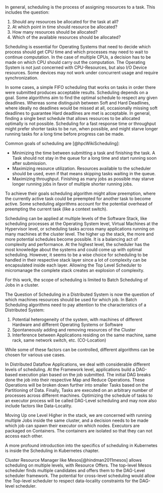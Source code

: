 In general, scheduling is the process of assigning resources to a task. This includes the question:

1. Should any resources be allocated for the task at all?
2. At which point in time should resource be allocated?
3. How many resources should be allocated?
4. Which of the available resources should be allocated?

Scheduling is essential for Operating Systems that need to decide which process should get CPU time and which processes may need to wait to continue computation. In the case of multiple CPUs, a decision has to be made on which CPU should carry out the computation.
The Operating System is not just concerned with CPU-Resources, but also I/O Device resources. Some devices may not work under concurrent usage and require synchronization.

In some cases, a simple FIFO scheduling that works on tasks in order there were submitted produces acceptable results.
Scheduling depends on a goal. Some algorithms aim to find the optimal schedule to respect any given deadlines. Whereas some distinguish between Soft and Hard Deadlines, where ideally no deadlines would be missed at all, occasionally missing soft deadlines to guarantee Hard deadlines are met is acceptable. In general, finding a single best schedule that allows resources to be allocated optimally is not possible.
Scheduling for a fast response time or throughput might prefer shorter tasks to be run, when possible, and might starve longer running tasks for a long time before progress can be made.

Common goals of scheduling are [@hpcWikiScheduling]:

- Minimizing the time between submitting a task and finishing the task. A Task should not stay in the queue for a long time and start running soon after submission.
- Maximizing resource utilization. Resources available to the scheduler should be used, even if that means skipping tasks waiting in the queue.
- Maximizing throughput. Finishing as many jobs as possible may starve longer running jobs in favor of multiple shorter running jobs.

To achieve their goals scheduling algorithm might allow preemption, where the currently active task could be preempted for another task to become active. Some scheduling algorithms account for the potential overhead of preempting the current task (like a context switch).

Scheduling can be applied at multiple levels of the Software Stack, like scheduling processes at the Operating System level, Virtual Machines at the Hypervisor level, or scheduling tasks across many applications running on many machines at the cluster level. The higher up the stack, the more and more potential schedules become possible. It is a balancing act of complexity and performance. At the highest level, the scheduler has the most knowledge about the systems and could come up with optimal scheduling. However, it seems to be a wise choice for scheduling to be handled in their respective stack layer since a lot of complexity can be encapsulated inside each layer. Allowing the Top Level Scheduler to micromanage the complete stack creates an explosion of complexity.

For this work, the scope of scheduling is limited to Batch Scheduling of Jobs in a cluster.

The Question of Scheduling in a Distributed System is now the question of which machines resources should be used for which job. In Batch Scheduling algorithms need to pay attention to the characteristics of a Distributed System:

1. Potential heterogeneity of the system, with machines of different Hardware and different Operating Systems or Software
2. Spontaneously adding and removing resources of the Cluster
3. Interference between Applications residing on the same machine, same rack, same network switch, etc. (CO-Location)

While some of these factors can be controlled, different algorithms can be chosen for various use cases.

In Distributed Dataflow Applications, we deal with considerable different levels of scheduling. At the Framework level, applications build a DAG-based execution plan based on the job submitted. The initial DAG breaks done the job into their respective Map and Reduce Operations. These Operations will be broken down further into smaller Tasks based on the Partitioning of Data. Finally, Tasks are executed on an arbitrary number of processes across different machines. Optimizing the schedule of tasks to an executor process will be called DAG-Level scheduling and may now also include factors like Data-Locality.

Moving Up one Level Higher in the stack, we are concerned with running multiple Jobs inside the same cluster, and a decision needs to be made which job can spawn their executor on which nodes. Executors are packaged on Containers. The containers are isolated so that they can not access each other.

A more profound introduction into the specifics of scheduling in Kubernetes is inside the Scheduling in Kubernetes chapter.

Cluster Resource Manager like Mesos[@hindman2011mesos] allows scheduling on multiple levels, with Resource Offers. The top-level Mesos scheduler finds multiple candidates and offers them to the DAG-Level scheduler framework. The potential for cross-level scheduling would allow the Top-level scheduler to respect data-locality constraints for the DAG-level scheduler.